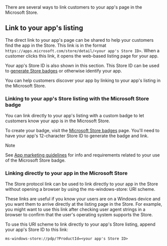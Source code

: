 There are several ways to link customers to your app's page in the Microsoft Store.

## Link to your app's listing

The direct link to your app's page can be shared to help your customers find the app in the Store. This link is in the format `https://apps.microsoft.com/store/detail/<your app's Store ID>`. When a customer clicks this link, it opens the web-based listing page for your app.

Your app's Store ID is also shown in this section. This Store ID can be used to [generate Store badges](https://developer.microsoft.com/store/badges) or otherwise identify your app.

You can help customers discover your app by linking to your app's listing in the Microsoft Store.

### Linking to your app's Store listing with the Microsoft Store badge

You can link directly to your app's listing with a custom badge to let customers know your app is in the Microsoft Store.

To create your badge, visit the [Microsoft Store badges](https://developer.microsoft.com/store/badges) page. You'll need to have your app's 12-character Store ID to generate the badge and link.

> [!NOTE]
> See [App marketing guidelines](../app-marketing-guidelines.md) for info and requirements related to your use of the Microsoft Store badge.

### Linking directly to your app in the Microsoft Store

The Store protocol link can be used to link directly to your app in the Store without opening a browser by using the ms-windows-store: URI scheme.

These links are useful if you know your users are on a Windows device and you want them to arrive directly at the listing page in the Store. For example, you might want to use this link after checking user agent strings in a browser to confirm that the user's operating system supports the Store.

To use this URI scheme to link directly to your app's Store listing, append your app's Store ID to this link:

`ms-windows-store://pdp/?ProductId=<your app's Store ID>`
